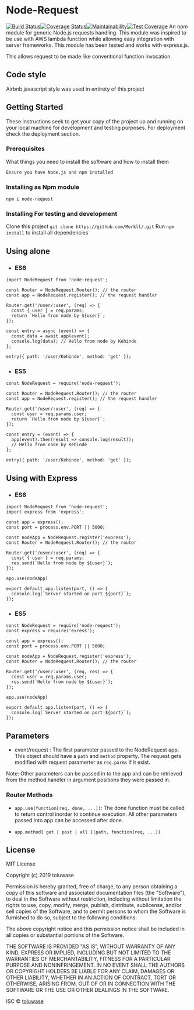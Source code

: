 # Node-Request
[![Build Status](https://travis-ci.org/Merkll/node-requests.svg?branch=develop)](https://travis-ci.org/Merkll/node-requests)[![Coverage Status](https://coveralls.io/repos/github/Merkll/node-requests/badge.svg?branch=develop)](https://coveralls.io/github/Merkll/node-requests?branch=develop)[![Maintainability](https://api.codeclimate.com/v1/badges/6f999e00dc9ab8c22795/maintainability)](https://codeclimate.com/github/Merkll/node-requests/maintainability)[![Test Coverage](https://api.codeclimate.com/v1/badges/6f999e00dc9ab8c22795/test_coverage)](https://codeclimate.com/github/Merkll/node-requests/test_coverage)
An npm module for generic Node.js requests handling. This module was inspired to be use with AWS lambda function while allowing easy integration with server frameworks. This module has been tested and works with express.js.

This allows request to be made like conventional function invocation.

## Code style
Airbnb javascript style was used in entirety of this project


## Getting Started

These instructions seek to get your copy of the project up and running on your local machine for development and testing purposes. For deployment check the deployment section.

### Prerequisites

What things you need to install the software and how to install them

```
Ensure you have Node.js and npm installed
```

### Installing as Npm module
```npm i node-request ``` 

### Installing For testing and development
Clone this project ```git clone https://github.com/Merkll/.git```
Run ```npm install``` to install all dependencies

## Using alone

* ### ES6
```
import NodeRequest from 'node-request';

const Router = NodeRequest.Router(); // the router
const app = NodeRequest.register(); // the request handler

Router.get('/user/:user', (req) => {
  const { user } = req.params;
  return `Hello from node by ${user}`;
});

const entry = async (event) => {
  const data = await app(event);
  console.log(data); // Hello from node by Kehinde
};

entry({ path: '/user/Kehinde', method: 'get' });

```

* ### ES5
```
const NodeRequest = require('node-request');

const Router = NodeRequest.Router(); // the router 
const app = NodeRequest.register(); // the request handler

Router.get('/user/:user', (req) => {
  const user = req.params.user;
  return `Hello from node by ${user}`;
});

const entry = (event) => {
  app(event).then(result => console.log(result)); 
  // Hello from node by Kehinde
};

entry({ path: '/user/Kehinde', method: 'get' });

```

## Using with Express

* ### ES6
```
import NodeRequest from 'node-request';
import express from 'express';

const app = express();
const port = process.env.PORT || 5000;

const nodeApp = NodeRequest.register('express');
const Router = NodeRequest.Router(); // the router 

Router.get('/user/:user', (req) => {
  const { user } = req.params;
  res.send(`Hello from node by ${user}`);
});

app.use(nodeApp)

export default app.listen(port, () => {
  console.log(`Server started on port ${port}`);
});

```

* ### ES5
```
const NodeRequest = require('node-request');
const express = require('exress');

const app = express();
const port = process.env.PORT || 5000;

const nodeApp = NodeRequest.register('express');
const Router = NodeRequest.Router(); // the router 

Router.get('/user/:user', (req, res) => {
  const user = req.params.user;
  res.send(`Hello from node by ${user}`);
});

app.use(nodeApp)

export default app.listen(port, () => {
  console.log(`Server started on port ${port}`);
});

```

## Parameters
* event/request : The first parameter passed to the NodeRequest app. This object should have a ```path``` and ```method``` property. The request gets modified with request paramerter as ```req.parms``` if it exist.

Note: Other parameters can be passed in to the app and can be retrieved from the method handler in argument positions they were passed in.

### Router Methods
* ```app.use(function[req, done, ...])```: The done function must be called to return control inorder to continue execution. All other parameters passed into app can be accessed after done.

* ```app.method[ get | post | all ](path, function[req, ...])```


## License
MIT License

Copyright (c) 2019 toluwase

Permission is hereby granted, free of charge, to any person obtaining a copy
of this software and associated documentation files (the "Software"), to deal
in the Software without restriction, including without limitation the rights
to use, copy, modify, merge, publish, distribute, sublicense, and/or sell
copies of the Software, and to permit persons to whom the Software is
furnished to do so, subject to the following conditions:

The above copyright notice and this permission notice shall be included in all
copies or substantial portions of the Software.

THE SOFTWARE IS PROVIDED "AS IS", WITHOUT WARRANTY OF ANY KIND, EXPRESS OR
IMPLIED, INCLUDING BUT NOT LIMITED TO THE WARRANTIES OF MERCHANTABILITY,
FITNESS FOR A PARTICULAR PURPOSE AND NONINFRINGEMENT. IN NO EVENT SHALL THE
AUTHORS OR COPYRIGHT HOLDERS BE LIABLE FOR ANY CLAIM, DAMAGES OR OTHER
LIABILITY, WHETHER IN AN ACTION OF CONTRACT, TORT OR OTHERWISE, ARISING FROM,
OUT OF OR IN CONNECTION WITH THE SOFTWARE OR THE USE OR OTHER DEALINGS IN THE
SOFTWARE.

ISC © [toluwase]()